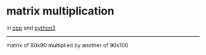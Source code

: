 # matrix multiplication  

in [cpp](./mm.cpp) and [python3](./mm.py)  

---

matrix of 80x90 multiplied by another of 90x100  
